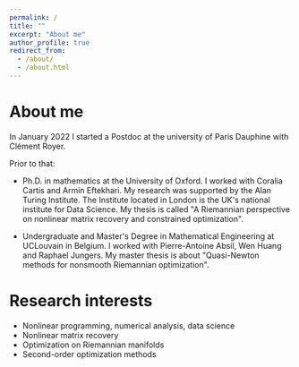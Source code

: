 ```yaml
---
permalink: /
title: ""
excerpt: "About me"
author_profile: true
redirect_from:
  - /about/
  - /about.html
---
```


# About me

In January 2022 I started a Postdoc at the university of Paris Dauphine with Clément Royer.

Prior to that:

- Ph.D. in mathematics at the University of Oxford. I worked with Coralia Cartis and Armin Eftekhari. My research was supported by the Alan Turing Institute. The Institute located in London is the UK's national institute for Data Science. My thesis is called "A Riemannian perspective on nonlinear matrix recovery and constrained optimization".

- Undergraduate and Master's Degree in Mathematical Engineering at UCLouvain in Belgium. I worked with Pierre-Antoine Absil, Wen Huang and Raphael Jungers. My master thesis is about "Quasi-Newton methods for nonsmooth Riemannian optimization".  

# Research interests
- Nonlinear programming, numerical analysis, data science
- Nonlinear matrix recovery
- Optimization on Riemannian manifolds
- Second-order optimization methods
